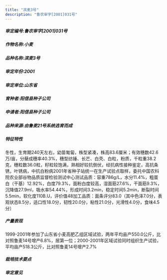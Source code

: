 ```yaml
---
title: "滨麦3号"
description: "鲁农审字[2001]031号"
---
```

##### 审定编号:鲁农审字[2001]031号

##### 作物名称:小麦

##### 品种名称:滨麦3号

##### 审定年份:2001

##### 审定单位:山东省

##### 育种者:阳信县种子公司

##### 申请者:阳信县种子公司

##### 品种来源:由鲁麦21号系统选育而成

##### 特征特性
冬性，生育期240天左右，幼苗匍匐，株型紧凑，株高83.6厘米；有效穗数42.6万/亩，分蘖成穗率40.3%，穗型纺锤、长芒、白壳、白粒，粉质，千粒重38.2克，穗粒数36.0粒，籽粒较饱满，熟相好较抗倒伏，经抗病性接种鉴定，高抗条锈，叶锈病，中抗白粉病2001年省种子站统一在生产试验点取样，委托中国农科院农业部谷物品质监督检验测试中心测试品质：容重786g/L，水分11.4%，粗蛋白（干基）12.92%，白度79.3%，面粉白度较高，湿面筋27.6%，干面筋9.3%，沉降值27.9ml，吸水率54.44%，形成时间3.2min，稳定时间5.2min，断裂时间5.5min，软化度110B.U，评价值48加工品质：面条评分83.0（其中色泽7.0分，表观状态8.5分，适口性18.0分，韧性20.0分，粘性21.0分，光滑性4.0分，食味4.5分）

##### 产量表现
1999-2001年参加了山东省小麦高肥乙组区域试验，两年平均亩产550.0公斤，比对照鲁麦14号增产6.8%，居第一位；2000-2001年区域试验同时组织生产试验，平均亩产518.3公斤，比对照鲁麦14号增产2.7%

##### 栽培技术要点


##### 审定意见

